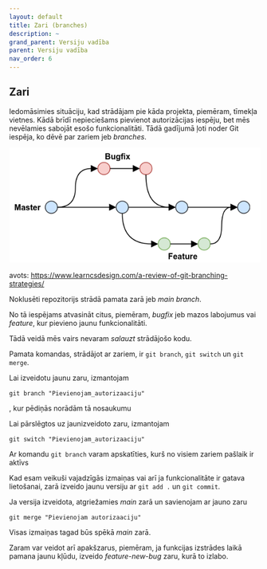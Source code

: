 ```yaml
---
layout: default
title: Zari (branches)
description: ~
grand_parent: Versiju vadība
parent: Versiju vadība
nav_order: 6
---
```

## Zari

Iedomāsimies situāciju, kad strādājam pie kāda projekta, piemēram, tīmekļa vietnes. Kādā brīdī nepieciešams pievienot autorizācijas iespēju, bet mēs nevēlamies sabojāt esošo funkcionalitāti. Tādā gadījumā ļoti noder Git iespēja, ko dēvē par zariem jeb *branches*.

![zari](/media/git/zari.png)

avots: https://www.learncsdesign.com/a-review-of-git-branching-strategies/

Noklusēti repozitorijs strādā pamata zarā jeb *main branch*.

No tā iespējams atvasināt citus, piemēram, *bugfix* jeb mazos labojumus vai *feature*, kur pievieno jaunu funkcionalitāti.

Tādā veidā mēs vairs nevaram *salauzt* strādājošo kodu.

Pamata komandas, strādājot ar zariem, ir `git branch`, `git switch` un `git merge`.

Lai izveidotu jaunu zaru, izmantojam

~~~git
git branch "Pievienojam_autorizaaciju"
~~~

, kur pēdiņās norādām tā nosaukumu

Lai pārslēgtos uz jaunizveidoto zaru, izmantojam

~~~git
git switch "Pievienojam_autorizaaciju"
~~~

Ar komandu `git branch` varam apskatīties, kurš no visiem zariem pašlaik ir aktīvs

Kad esam veikuši vajadzīgās izmaiņas vai arī ja funkcionalitāte ir gatava lietošanai, zarā izveido jaunu versiju ar `git add .` un `git commit`.

Ja versija izveidota, atgriežamies *main* zarā un savienojam ar jauno zaru

~~~git 
git merge "Pievienojam autorizaaciju"
~~~

Visas izmaiņas tagad būs spēkā *main* zarā.

Zaram var veidot arī apakšzarus, piemēram, ja funkcijas izstrādes laikā pamana jaunu kļūdu, izveido *feature-new-bug* zaru, kurā to izlabo.



